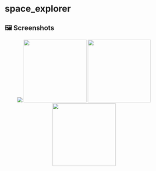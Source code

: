 # space_explorer

## 🖼️ Screenshots

<p align="center">
  <img src="https://github.com/user-attachments/assets/0390ed3c-a292-4851-968c-a248cae2fe04"/>
    <img src="https://github.com/user-attachments/assets/787c4a8a-388b-445b-accc-fce17cda98aa" width="200"/>
   <img src="https://github.com/user-attachments/assets/4219b84e-cd21-48eb-a878-e4137ee4591e" width="200"/>
  <img src="https://github.com/user-attachments/assets/633f32b4-3d4a-4130-83f8-cfe2332f4f62" width="200"/>
